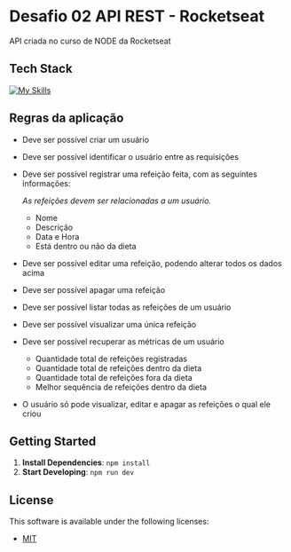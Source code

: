 

<!--- # "Can be a image or a gift from the project pages" -->
# Desafio 02 API REST - Rocketseat

API criada no curso de NODE da Rocketseat

## Tech Stack

<!--- # "Verify icons availability here https://github.com/tandpfun/skill-icons" -->

[![My Skills](https://skillicons.dev/icons?i=javascript,nodejs)](https://skillicons.dev)

## Regras da aplicação

- Deve ser possível criar um usuário
- Deve ser possível identificar o usuário entre as requisições
- Deve ser possível registrar uma refeição feita, com as seguintes informações:
    
    *As refeições devem ser relacionadas a um usuário.*
    - Nome
    - Descrição
    - Data e Hora
    - Está dentro ou não da dieta

- Deve ser possível editar uma refeição, podendo alterar todos os dados acima
- Deve ser possível apagar uma refeição
- Deve ser possível listar todas as refeições de um usuário
- Deve ser possível visualizar uma única refeição
- Deve ser possível recuperar as métricas de um usuário
    - Quantidade total de refeições registradas
    - Quantidade total de refeições dentro da dieta
    - Quantidade total de refeições fora da dieta
    - Melhor sequência de refeições dentro da dieta
- O usuário só pode visualizar, editar e apagar as refeições o qual ele criou

## Getting Started

1. **Install Dependencies**: `npm install`
2. **Start Developing**: `npm run dev`

## License

This software is available under the following licenses:

- [MIT](https://github.com/brunogoncalvesferreira/app-virtual-conecta-tech?tab=MIT-1-ov-file#readme)